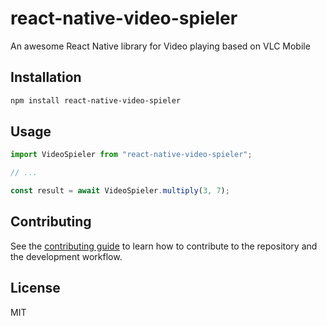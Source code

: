 # react-native-video-spieler

An awesome React Native library for Video playing based on VLC Mobile

## Installation

```sh
npm install react-native-video-spieler
```

## Usage

```js
import VideoSpieler from "react-native-video-spieler";

// ...

const result = await VideoSpieler.multiply(3, 7);
```

## Contributing

See the [contributing guide](CONTRIBUTING.md) to learn how to contribute to the repository and the development workflow.

## License

MIT
